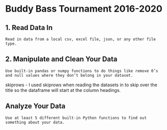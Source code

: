 # Buddy Bass Tournament 2016-2020

## 1. Read Data In
`Read in data from a local csv, excel file, json, or any other file type.`


## 2. Manipulate and Clean Your Data
`Use built-in pandas or numpy functions to do things like remove 0’s and null values where they don’t belong in your dataset.`


skiprows - I used skiprows when reading the datasets in to skip over the title so the dataframe will start at the column headings. 

## Analyze Your Data
`Use at least 5 different built-in Python functions to find out something about your data.`
